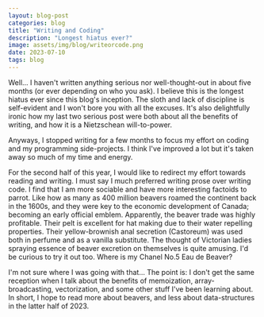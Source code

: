 ```yaml
---
layout: blog-post
categories: blog
title: "Writing and Coding"
description: "Longest hiatus ever?"
image: assets/img/blog/writeorcode.png
date: 2023-07-10
tags: blog
---
```


Well... I haven't written anything serious nor well-thought-out in about five months (or ever depending on who you ask). I believe this is the longest hiatus ever since this blog's inception. The sloth and lack of discipline is self-evident and I won't bore you with all the excuses. It's also delightfully ironic how my last two serious post were both about all the benefits of writing, and how it is a Nietzschean will-to-power.

Anyways, I stopped writing for a few months to focus my effort on coding and my programming side-projects. I think I've improved a lot but it's taken away so much of my time and energy. 

For the second half of this year, I would like to redirect my effort towards reading and writing. I must say I much preferred writing prose over writing code. I find that I am more sociable and have more interesting factoids to parrot. Like how as many as 400 million beavers roamed the continent back in the 1600s, and they were key to the economic development of Canada; becoming an early official emblem. Apparently, the beaver trade was highly profitable. Their pelt is excellent for hat making due to their water repelling properties. Their yellow-brownish anal secretion (Castoreum) was used both in perfume and as a vanilla substitute. The thought of Victorian ladies spraying essence of beaver excretion on themselves is quite amusing. I'd be curious to try it out too. Where is my Chanel No.5 Eau de Beaver?

I'm not sure where I was going with that... The point is: I don't get the same reception when I talk about the benefits of memoization, array-broadcasting, vectorization, and some other stuff I've been learning about. In short, I hope to read more about beavers, and less about data-structures in the latter half of 2023.
